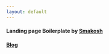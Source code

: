 ```yaml
---
layout: default
---
```


<div class="container center-text">
    <h4>
        Landing page Boilerplate by <a href="http://smakosh.com">Smakosh</a>
    </h4>
    <h4>
        <a href="/blog/">Blog</a>
    </h4>
</div>